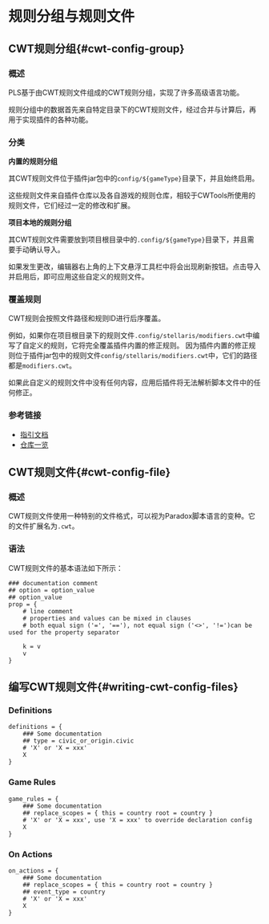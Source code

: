 # 规则分组与规则文件

## CWT规则分组{#cwt-config-group}

### 概述

PLS基于由CWT规则文件组成的CWT规则分组，实现了许多高级语言功能。

规则分组中的数据首先来自特定目录下的CWT规则文件，经过合并与计算后，再用于实现插件的各种功能。

### 分类

**内置的规则分组**

其CWT规则文件位于插件jar包中的`config/${gameType}`目录下，并且始终启用。

这些规则文件来自插件仓库以及各自游戏的规则仓库，相较于CWTools所使用的规则文件，它们经过一定的修改和扩展。

**项目本地的规则分组**

其CWT规则文件需要放到项目根目录中的`.config/${gameType}`目录下，并且需要手动确认导入。

如果发生更改，编辑器右上角的上下文悬浮工具栏中将会出现刷新按钮。点击导入并启用后，即可应用这些自定义的规则文件。

### 覆盖规则

CWT规则会按照文件路径和规则ID进行后序覆盖。

例如，如果你在项目根目录下的规则文件`.config/stellaris/modifiers.cwt`中编写了自定义的规则，它将完全覆盖插件内置的修正规则。
因为插件内置的修正规则位于插件jar包中的规则文件`config/stellaris/modifiers.cwt`中，它们的路径都是`modifiers.cwt`。

如果此自定义的规则文件中没有任何内容，应用后插件将无法解析脚本文件中的任何修正。

### 参考链接

* [指引文档](https://github.com/DragonKnightOfBreeze/Paradox-Language-Support/blob/master/references/cwt/guidance.md)
* [仓库一览](https://github.com/DragonKnightOfBreeze/Paradox-Language-Support/tree/master/src/main/resources/config)

## CWT规则文件{#cwt-config-file}

### 概述

CWT规则文件使用一种特别的文件格式，可以视为Paradox脚本语言的变种。它的文件扩展名为`.cwt`。

### 语法

CWT规则文件的基本语法如下所示：

```cwt
### documentation comment
## option = option_value
## option_value
prop = {
	# line comment
    # properties and values can be mixed in clauses
    # both equal sign ('=', '=='), not equal sign ('<>', '!=')can be used for the property separator
    
    k = v
    v
}
```

## 编写CWT规则文件{#writing-cwt-config-files}

### Definitions

```cwt
definitions = {
    ### Some documentation
	## type = civic_or_origin.civic
	# 'X' or 'X = xxx'
    X
}
```

### Game Rules

```cwt
game_rules = {
    ### Some documentation
    ## replace_scopes = { this = country root = country }
	# 'X' or 'X = xxx', use 'X = xxx' to override declaration config 
    X
}
```

### On Actions

```cwt
on_actions = {
    ### Some documentation
    ## replace_scopes = { this = country root = country }
	## event_type = country
    # 'X' or 'X = xxx'
    X
}
```